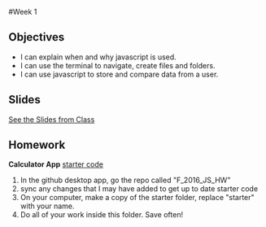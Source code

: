 #Week 1

## Objectives
- I can explain when and why javascript is used.
- I can use the terminal to navigate, create files and folders.
- I can use javascript to store and compare data from a user.

## Slides
[See the Slides from Class](https://docs.google.com/presentation/d/1OmX5iGvFmtREDT0eR74hJqGY2qUztX-gLUmn3_mrXh0/edit?usp=sharing)

## Homework
**Calculator App**
[starter code](https://github.com/ADDA-js/F_2016_JS_HW/tree/master/week1/myCalc-starter)
  1. In the github desktop app, go the repo called "F_2016_JS_HW"
  2. sync any changes that I may have added to get up to date starter code 
  3. On your computer, make a copy of the starter folder, replace "starter" with your name.
  4. Do all of your work inside this folder. Save often!

